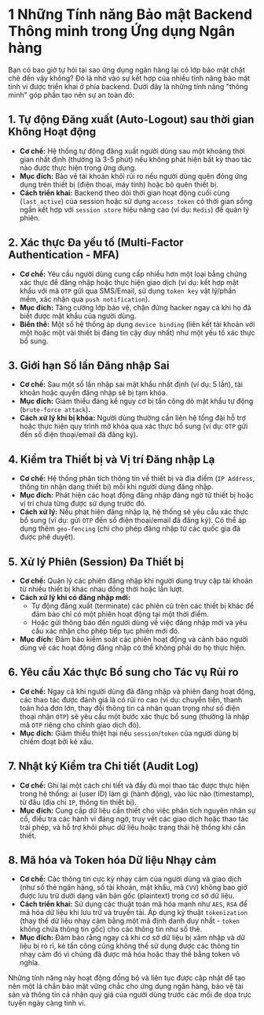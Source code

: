 # 1 Những Tính năng Bảo mật Backend Thông minh trong Ứng dụng Ngân hàng

Bạn có bao giờ tự hỏi tại sao ứng dụng ngân hàng lại có lớp bảo mật chặt chẽ đến vậy không? Đó là nhờ vào sự kết hợp của nhiều tính năng bảo mật tinh vi được triển khai ở phía backend. Dưới đây là những tính năng "thông minh" góp phần tạo nên sự an toàn đó:

## 1. Tự động Đăng xuất (Auto-Logout) sau thời gian Không Hoạt động

*   **Cơ chế:** Hệ thống tự động đăng xuất người dùng sau một khoảng thời gian nhất định (thường là 3-5 phút) nếu không phát hiện bất kỳ thao tác nào được thực hiện trong ứng dụng.
*   **Mục đích:** Bảo vệ tài khoản khỏi rủi ro nếu người dùng quên đóng ứng dụng trên thiết bị (điện thoại, máy tính) hoặc bỏ quên thiết bị.
*   **Cách triển khai:** Backend theo dõi thời gian hoạt động cuối cùng (`last_active`) của session hoặc sử dụng `access token` có thời gian sống ngắn kết hợp với `session store` hiệu năng cao (ví dụ: `Redis`) để quản lý phiên.

## 2. Xác thực Đa yếu tố (Multi-Factor Authentication - MFA)

*   **Cơ chế:** Yêu cầu người dùng cung cấp nhiều hơn một loại bằng chứng xác thực để đăng nhập hoặc thực hiện giao dịch (ví dụ: kết hợp mật khẩu với mã `OTP` gửi qua SMS/Email, sử dụng `token key` vật lý/phần mềm, xác nhận qua `push notification`).
*   **Mục đích:** Tăng cường lớp bảo vệ, chặn đứng hacker ngay cả khi họ đã biết được mật khẩu của người dùng.
*   **Biến thể:** Một số hệ thống áp dụng `device binding` (liên kết tài khoản với một hoặc một vài thiết bị đáng tin cậy duy nhất) như một yếu tố xác thực bổ sung.

## 3. Giới hạn Số lần Đăng nhập Sai

*   **Cơ chế:** Sau một số lần nhập sai mật khẩu nhất định (ví dụ: 5 lần), tài khoản hoặc quyền đăng nhập sẽ bị tạm khóa.
*   **Mục đích:** Giảm thiểu đáng kể nguy cơ bị tấn công dò mật khẩu tự động (`brute-force attack`).
*   **Cách xử lý khi bị khóa:** Người dùng thường cần liên hệ tổng đài hỗ trợ hoặc thực hiện quy trình mở khóa qua xác thực bổ sung (ví dụ: `OTP` gửi đến số điện thoại/email đã đăng ký).

## 4. Kiểm tra Thiết bị và Vị trí Đăng nhập Lạ

*   **Cơ chế:** Hệ thống phân tích thông tin về thiết bị và địa điểm (`IP Address`, thông tin nhận dạng thiết bị) mỗi khi người dùng đăng nhập.
*   **Mục đích:** Phát hiện các hoạt động đăng nhập đáng ngờ từ thiết bị hoặc vị trí chưa từng được sử dụng trước đó.
*   **Cách xử lý:** Nếu phát hiện đăng nhập lạ, hệ thống sẽ yêu cầu xác thực bổ sung (ví dụ: gửi `OTP` đến số điện thoại/email đã đăng ký). Có thể áp dụng thêm `geo-fencing` (chỉ cho phép đăng nhập từ các quốc gia đã được phê duyệt).

## 5. Xử lý Phiên (Session) Đa Thiết bị

*   **Cơ chế:** Quản lý các phiên đăng nhập khi người dùng truy cập tài khoản từ nhiều thiết bị khác nhau đồng thời hoặc lần lượt.
*   **Cách xử lý khi có đăng nhập mới:**
    *   Tự động đăng xuất (terminate) các phiên cũ trên các thiết bị khác để đảm bảo chỉ có một phiên hoạt động tại một thời điểm.
    *   Hoặc gửi thông báo đến người dùng về việc đăng nhập mới và yêu cầu xác nhận cho phép tiếp tục phiên mới đó.
*   **Mục đích:** Đảm bảo kiểm soát các phiên hoạt động và cảnh báo người dùng về các hoạt động đăng nhập có thể không phải do họ thực hiện.

## 6. Yêu cầu Xác thực Bổ sung cho Tác vụ Rủi ro

*   **Cơ chế:** Ngay cả khi người dùng đã đăng nhập và phiên đang hoạt động, các thao tác được đánh giá là có rủi ro cao (ví dụ: chuyển tiền, thanh toán hóa đơn lớn, thay đổi thông tin cá nhân quan trọng như số điện thoại nhận `OTP`) sẽ yêu cầu một bước xác thực bổ sung (thường là nhập mã `OTP` riêng cho chính giao dịch đó).
*   **Mục đích:** Giảm thiểu thiệt hại nếu `session`/`token` của người dùng bị chiếm đoạt bởi kẻ xấu.

## 7. Nhật ký Kiểm tra Chi tiết (Audit Log)

*   **Cơ chế:** Ghi lại một cách chi tiết và đầy đủ mọi thao tác được thực hiện trong hệ thống: ai (user ID) làm gì (hành động), vào lúc nào (timestamp), từ đâu (địa chỉ `IP`, thông tin thiết bị).
*   **Mục đích:** Cung cấp dữ liệu cần thiết cho việc phân tích nguyên nhân sự cố, điều tra các hành vi đáng ngờ, truy vết các giao dịch hoặc thao tác trái phép, và hỗ trợ khôi phục dữ liệu hoặc trạng thái hệ thống khi cần thiết.

## 8. Mã hóa và Token hóa Dữ liệu Nhạy cảm

*   **Cơ chế:** Các thông tin cực kỳ nhạy cảm của người dùng và giao dịch (như số thẻ ngân hàng, số tài khoản, mật khẩu, mã `CVV`) không bao giờ được lưu trữ dưới dạng văn bản gốc (plaintext) trong cơ sở dữ liệu.
*   **Cách triển khai:** Sử dụng các thuật toán mã hóa mạnh như `AES`, `RSA` để mã hóa dữ liệu khi lưu trữ và truyền tải. Áp dụng kỹ thuật `tokenization` (thay thế dữ liệu nhạy cảm bằng một mã định danh duy nhất - `token` không chứa thông tin gốc) cho các thông tin như số thẻ.
*   **Mục đích:** Đảm bảo rằng ngay cả khi cơ sở dữ liệu bị xâm nhập và dữ liệu bị rò rỉ, kẻ tấn công cũng không thể sử dụng được các thông tin nhạy cảm đó vì chúng đã được mã hóa hoặc thay thế bằng token vô nghĩa.

Những tính năng này hoạt động đồng bộ và liên tục được cập nhật để tạo nên một lá chắn bảo mật vững chắc cho ứng dụng ngân hàng, bảo vệ tài sản và thông tin cá nhân quý giá của người dùng trước các mối đe dọa trực tuyến ngày càng tinh vi.